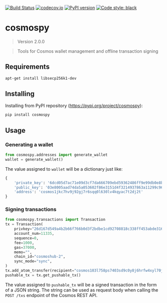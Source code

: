 [![Build Status](https://travis-ci.com/hukkinj1/cosmospy.svg?branch=master)](https://travis-ci.com/hukkinj1/cosmospy)
[![codecov.io](https://codecov.io/gh/hukkinj1/cosmospy/branch/master/graph/badge.svg)](https://codecov.io/gh/hukkinj1/cosmospy)
[![PyPI version](https://badge.fury.io/py/cosmospy.svg)](https://badge.fury.io/py/cosmospy)
[![Code style: black](https://img.shields.io/badge/code%20style-black-000000.svg)](https://github.com/python/black)
# cosmospy

<!--- Don't edit the version line below manually. Let bump2version do it for you. -->
> Version 2.0.0

> Tools for Cosmos wallet management and offline transaction signing

## Requirements
```bash
apt-get install libsecp256k1-dev
```

## Installing
Installing from PyPI repository (https://pypi.org/project/cosmospy):
```bash
pip install cosmospy
```

## Usage

### Generating a wallet
```python
from cosmospy.addresses import generate_wallet
wallet = generate_wallet()
```
The value assigned to `wallet` will be a dictionary just like:
```python
{
    'private_key': '6dcd05d7ac71e09d3cf7da666709ebd59362486ff9e99db0e8bc663570515afa',
    'public_key': '03e8005aad74da5a053602f86e3151d4f3214937863a11299c960c28d3609c4775',
    'address': 'cosmos1jkc7hv9j92gj7r6sqq0l630lv4kqyac7t2dj2t'
}
 ```

### Signing transactions
```python
from cosmospy.transactions import Transaction
tx = Transaction(
    privkey="26d167d549a4b2b66f766b0d3f2bdbe1cd92708818c338ff453abde316a2bd59",
    account_num=11335,
    sequence=0,
    fee=1000,
    gas=37000,
    memo="",
    chain_id="cosmoshub-2",
    sync_mode="sync",
)
tx.add_atom_transfer(recipient="cosmos103l758ps7403sd9c0y8j6hrfw4xyl70j4mmwkf", amount=387000)
pushable_tx = tx.get_pushable_tx()
```
The value assigned to `pushable_tx` will be a signed transaction in the form of a JSON string. The string can be used as request body when calling the `POST /txs` endpoint of the Cosmos REST API.
